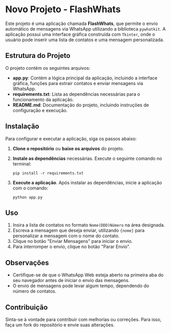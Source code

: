 # Novo Projeto - FlashWhats

Este projeto é uma aplicação chamada **FlashWhats**, que permite o envio automático de mensagens via WhatsApp utilizando a biblioteca `pywhatkit`. A aplicação possui uma interface gráfica construída com `Tkinter`, onde o usuário pode inserir uma lista de contatos e uma mensagem personalizada.

## Estrutura do Projeto

O projeto contém os seguintes arquivos:

- **app.py**: Contém a lógica principal da aplicação, incluindo a interface gráfica, funções para extrair contatos e enviar mensagens via WhatsApp.
- **requirements.txt**: Lista as dependências necessárias para o funcionamento da aplicação.
- **README.md**: Documentação do projeto, incluindo instruções de configuração e execução.

## Instalação

Para configurar e executar a aplicação, siga os passos abaixo:

1. **Clone o repositório** ou **baixe os arquivos** do projeto.
2. **Instale as dependências** necessárias. Execute o seguinte comando no terminal:

   ```
   pip install -r requirements.txt
   ```

3. **Execute a aplicação**. Após instalar as dependências, inicie a aplicação com o comando:

   ```
   python app.py
   ```

## Uso

1. Insira a lista de contatos no formato `Nome(DDD)Número` na área designada.
2. Escreva a mensagem que deseja enviar, utilizando `{nome}` para personalizar a mensagem com o nome do contato.
3. Clique no botão "Enviar Mensagens" para iniciar o envio.
4. Para interromper o envio, clique no botão "Parar Envio".

## Observações

- Certifique-se de que o WhatsApp Web esteja aberto na primeira aba do seu navegador antes de iniciar o envio das mensagens.
- O envio de mensagens pode levar algum tempo, dependendo do número de contatos.

## Contribuição

Sinta-se à vontade para contribuir com melhorias ou correções. Para isso, faça um fork do repositório e envie suas alterações.